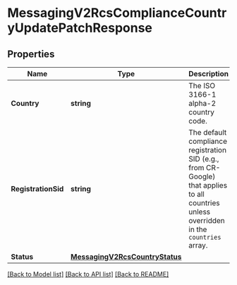 # MessagingV2RcsComplianceCountryUpdatePatchResponse

## Properties

Name | Type | Description | Notes
------------ | ------------- | ------------- | -------------
**Country** | **string** | The ISO 3166-1 alpha-2 country code. |
**RegistrationSid** | **string** | The default compliance registration SID (e.g., from CR-Google) that applies to all countries unless overridden in the `countries` array.  |
**Status** | [**MessagingV2RcsCountryStatus**](MessagingV2RcsCountryStatus.md) |  |

[[Back to Model list]](../README.md#documentation-for-models) [[Back to API list]](../README.md#documentation-for-api-endpoints) [[Back to README]](../README.md)


